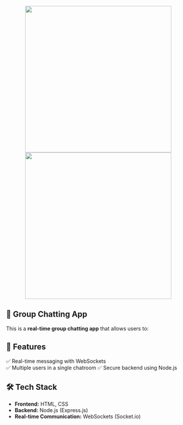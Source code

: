 <p align="center">
  <img src="https://github.com/user-attachments/assets/00fbbe89-07a8-44b3-9fab-e3bbbe555383" width="400" hspace="20"> 

   
  <img src="https://github.com/user-attachments/assets/66d20c02-5a20-423a-8fc8-dab09f7a5ede" width="400" hspace="20">
</p>

## 📱 Group Chatting App  
This is a **real-time group chatting app** that allows users to:  
## 🚀 Features  
✅ Real-time messaging with WebSockets  
✅ Multiple users in a single chatroom 
✅ Secure backend using Node.js  

## 🛠️ Tech Stack  
- **Frontend:** HTML, CSS  
- **Backend:** Node.js (Express.js)  
- **Real-time Communication:** WebSockets (Socket.io)  


